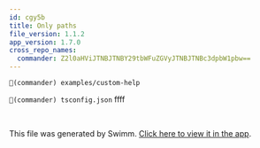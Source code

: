 ```yaml
---
id: cgy5b
title: Only paths
file_version: 1.1.2
app_version: 1.7.0
cross_repo_names:
  commander: Z2l0aHViJTNBJTNBY29tbWFuZGVyJTNBJTNBc3dpbW1pbw==
---
```


`📄(commander) examples/custom-help`

`📄(commander) tsconfig.json` ffff

<br/>

This file was generated by Swimm. [Click here to view it in the app](http://localhost:5000/repos/Z2l0aHViJTNBJTNBdGVzdC1naXRodWItYXBwJTNBJTNBc3dpbW1pbw==/docs/cgy5b).
